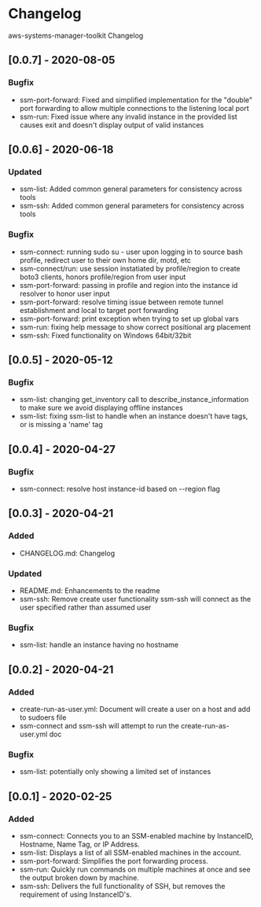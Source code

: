 # Changelog
aws-systems-manager-toolkit Changelog

## [0.0.7] - 2020-08-05
### Bugfix
- ssm-port-forward: Fixed and simplified implementation for the "double" port forwarding to allow multiple connections to the listening local port
- ssm-run: Fixed issue where any invalid instance in the provided list causes exit and doesn't display output of valid instances

## [0.0.6] - 2020-06-18
### Updated
- ssm-list: Added common general parameters for consistency across tools
- ssm-ssh: Added common general parameters for consistency across tools
### Bugfix
- ssm-connect: running sudo su - user upon logging in to source bash profile, redirect user to their own home dir, motd, etc
- ssm-connect/run: use session instatiated by profile/region to create boto3 clients, honors profile/region from user input
- ssm-port-forward: passing in profile and region into the instance id resolver to honor user input
- ssm-port-forward: resolve timing issue between remote tunnel establishment and local to target port forwarding
- ssm-port-forward: print exception when trying to set up global vars
- ssm-run: fixing help message to show correct positional arg placement
- ssm-ssh: Fixed functionality on Windows 64bit/32bit

## [0.0.5] - 2020-05-12
### Bugfix
- ssm-list: changing get_inventory call to describe_instance_information to make sure we avoid displaying offline instances
- ssm-list: fixing ssm-list to handle when an instance doesn't have tags, or is missing a 'name' tag

## [0.0.4] - 2020-04-27
### Bugfix
- ssm-connect: resolve host instance-id based on --region flag

## [0.0.3] - 2020-04-21
### Added
- CHANGELOG.md: Changelog
### Updated
- README.md: Enhancements to the readme
- ssm-ssh: Remove create user functionality ssm-ssh will connect as the user specified rather than assumed user
### Bugfix
- ssm-list: handle an instance having no hostname

## [0.0.2] - 2020-04-21
### Added
- create-run-as-user.yml: Document will create a user on a host and add to sudoers file
- ssm-connect and ssm-ssh will attempt to run the create-run-as-user.yml doc
### Bugfix
- ssm-list: potentially only showing a limited set of instances

## [0.0.1] - 2020-02-25
### Added
- ssm-connect: Connects you to an SSM-enabled machine by InstanceID, Hostname, Name Tag, or IP Address.
- ssm-list: Displays a list of all SSM-enabled machines in the account.
- ssm-port-forward: Simplifies the port forwarding process.
- ssm-run: Quickly run commands on multiple machines at once and see the output broken down by machine.
- ssm-ssh: Delivers the full functionality of SSH, but removes the requirement of using InstanceID's.
